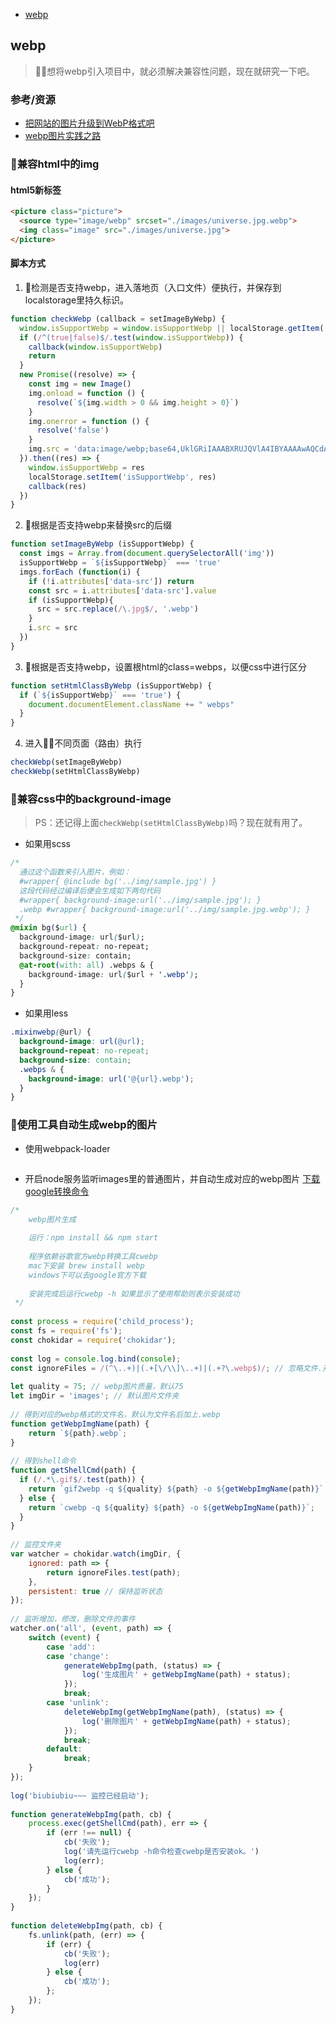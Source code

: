 - [webp](#webp)

## webp
> 想将webp引入项目中，就必须解决兼容性问题，现在就研究一下吧。

### 参考/资源
- [把网站的图片升级到WebP格式吧](https://segmentfault.com/a/1190000007482148)
- [webp图片实践之路](http://web.jobbole.com/87650/)

### 兼容html中的img

#### html5新标签
```html
<picture class="picture">
  <source type="image/webp" srcset="./images/universe.jpg.webp">
  <img class="image" src="./images/universe.jpg">
</picture>
```

#### 脚本方式
1. 检测是否支持webp，进入落地页（入口文件）便执行，并保存到localstorage里持久标识。
```js
function checkWebp (callback = setImageByWebp) {
  window.isSupportWebp = window.isSupportWebp || localStorage.getItem('isSupportWebp')
  if (/^(true|false)$/.test(window.isSupportWebp)) {
    callback(window.isSupportWebp)
    return
  }
  new Promise((resolve) => {
    const img = new Image()
    img.onload = function () {
      resolve(`${img.width > 0 && img.height > 0}`)
    }
    img.onerror = function () {
      resolve('false')
    }
    img.src = 'data:image/webp;base64,UklGRiIAAABXRUJQVlA4IBYAAAAwAQCdASoBAAEADsD+JaQAA3AAAAAA';
  }).then((res) => {
    window.isSupportWebp = res
    localStorage.setItem('isSupportWebp', res)
    callback(res)
  })
}
```

2. 根据是否支持webp来替换src的后缀
```js
function setImageByWebp (isSupportWebp) {
  const imgs = Array.from(document.querySelectorAll('img'))
  isSupportWebp = `${isSupportWebp}` === 'true'
  imgs.forEach (function(i) {
    if (!i.attributes['data-src']) return
    const src = i.attributes['data-src'].value
    if (isSupportWebp){
      src = src.replace(/\.jpg$/, '.webp')
    }
    i.src = src
  })
}
```

3. 根据是否支持webp，设置根html的class=webps，以便css中进行区分
```js
function setHtmlClassByWebp (isSupportWebp) {
  if (`${isSupportWebp}` === 'true') {
    document.documentElement.className += " webps"
  }
}
```

4. 进入不同页面（路由）执行
```js
checkWebp(setImageByWebp)
checkWebp(setHtmlClassByWebp)
```


### 兼容css中的background-image
> PS：还记得上面`checkWebp(setHtmlClassByWebp)`吗？现在就有用了。

- 如果用scss
```css
/*
  通过这个函数来引入图片，例如：
  #wrapper{ @include bg('../img/sample.jpg') }
  这段代码经过编译后便会生成如下两句代码
  #wrapper{ background-image:url('../img/sample.jpg'); }
  .webp #wrapper{ background-image:url('../img/sample.jpg.webp'); }
 */
@mixin bg($url) {
  background-image: url($url);
  background-repeat: no-repeat;
  background-size: contain;
  @at-root(with: all) .webps & {
    background-image: url($url + '.webp');
  }
}
```

- 如果用less
```css
.mixinwebp(@url) {
  background-image: url(@url);
  background-repeat: no-repeat;
  background-size: contain;
  .webps & {
    background-image: url('@{url}.webp');
  }
}
```

### 使用工具自动生成webp的图片
- 使用webpack-loader
```js

```

- 开启node服务监听images里的普通图片，并自动生成对应的webp图片
[下载google转换命令](https://developers.google.com/speed/webp/download)
```js
/*
    webp图片生成
    
    运行：npm install && npm start
 
    程序依赖谷歌官方webp转换工具cwebp
    mac下安装 brew install webp
    windows下可以去google官方下载
 
    安装完成后运行cwebp -h 如果显示了使用帮助则表示安装成功
 */
 
const process = require('child_process');
const fs = require('fs');
const chokidar = require('chokidar');
 
const log = console.log.bind(console);
const ignoreFiles = /(^\..+)|(.+[\/\\]\..+)|(.+?\.webp$)/; // 忽略文件.开头和.webp结尾的
 
let quality = 75; // webp图片质量，默认75
let imgDir = 'images'; // 默认图片文件夹
 
// 得到对应的webp格式的文件名，默认为文件名后加上.webp
function getWebpImgName(path) {
    return `${path}.webp`;
}
 
// 得到shell命令
function getShellCmd(path) {
  if (/.*\.gif$/.test(path)) {
    return `gif2webp -q ${quality} ${path} -o ${getWebpImgName(path)}`;
  } else {
    return `cwebp -q ${quality} ${path} -o ${getWebpImgName(path)}`;
  }
}
 
// 监控文件夹
var watcher = chokidar.watch(imgDir, {
    ignored: path => {
        return ignoreFiles.test(path);
    },
    persistent: true // 保持监听状态
});
 
// 监听增加，修改，删除文件的事件
watcher.on('all', (event, path) => {
    switch (event) {
        case 'add':
        case 'change':
            generateWebpImg(path, (status) => {
                log('生成图片' + getWebpImgName(path) + status);
            });
            break;
        case 'unlink':
            deleteWebpImg(getWebpImgName(path), (status) => {
                log('删除图片' + getWebpImgName(path) + status);
            });
            break;
        default:
            break;
    }
});
 
log('biubiubiu~~~ 监控已经启动');
 
function generateWebpImg(path, cb) {
    process.exec(getShellCmd(path), err => {
        if (err !== null) {
            cb('失败');
            log('请先运行cwebp -h命令检查cwebp是否安装ok。')
            log(err);
        } else {
            cb('成功');
        }
    });
}
 
function deleteWebpImg(path, cb) {
    fs.unlink(path, (err) => {
        if (err) {
            cb('失败');
            log(err)
        } else {
            cb('成功');
        };
    });
}
```
